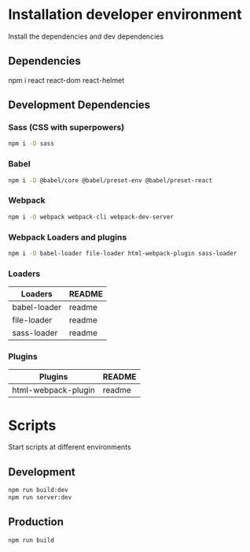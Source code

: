 # Installation developer environment
Install the dependencies and dev dependencies

## Dependencies
npm i react react-dom react-helmet

## Development Dependencies

### Sass (CSS with superpowers)
```sh
npm i -D sass
```
### Babel
```sh
npm i -D @babel/core @babel/preset-env @babel/preset-react 
```
### Webpack
```sh
npm i -D webpack webpack-cli webpack-dev-server
```
### Webpack Loaders and plugins
```sh
npm i -D babel-loader file-loader html-webpack-plugin sass-loader
```
### Loaders
|Loaders| README |
|-------| ------ |
|babel-loader| readme |
|file-loader| readme |
|sass-loader| readme |

### Plugins
|Plugins| README |
|-------| ------ |
|html-webpack-plugin| readme |

# Scripts
Start scripts at different environments
## Development
```sh
npm run build:dev
npm run server:dev
```
## Production
```sh
npm run build
```
